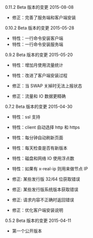 0.11.2 Beta 版本的变更    2015-08-08

- 修正：完善了服务端和客户端安装


0.10.2 Beta 版本的变更    2015-05-28

- 特性：一行命令安装客户端
- 特性：一行命令安装服务端


0.9.2 Beta 版本的变更    2015-05-20

- 特性：增加月使用流量统计
- 特性：改进了客户端安装过程

- 修正：当 SWAP 关掉时无法上报状态
- 修正：流量和 IO 数据更精确


0.7.2 Beta 版本的变更    2015-04-30

- 特性：ssl 支持
- 特性：client 自动选择 http 和 https
- 特性：每分钟自动刷新页面
- 特性：每天检查是否有新版本
- 特性：磁盘和网络 IO 使用浮点数
- 特性：如果有 x-real-ip 则用来做节点 IP

- 修正: 某些发行版 32/64 位获取错误
- 修正: 某些发行版系统版本获取错误
- 修正: 请求内容不正确时返回错误
- 修正：优化客户端安装说明


0.5.2 Beta 版本的变更   2015-04-11

- 第一个公开版本
